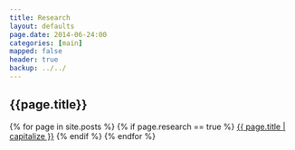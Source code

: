 ```yaml
---
title: Research 
layout: defaults
page.date: 2014-06-24:00
categories: [main]
mapped: false
header: true
backup: ../../
---
```


<!--
<ul class="fa-ul">
  <li><i class="fa-li fa fa-check-square"></i>List icons (like these)</li>
  <li><i class="fa-li fa fa-check-square"></i>can be used</li>
  <li><i class="fa-li fa fa-spinner fa-spin"></i>to replace</li>
  <li><i class="fa-li fa fa-square"></i>default bullets in lists</li>
</ul>
-->

## {{page.title}} 
{% for page in site.posts %}
{% if page.research == true %}
<i class="fa fa-chevron-right"></i> <a class="major" href="{{ page.url }}">{{ page.title | capitalize }}</a>
{% endif %} 
{% endfor %}
